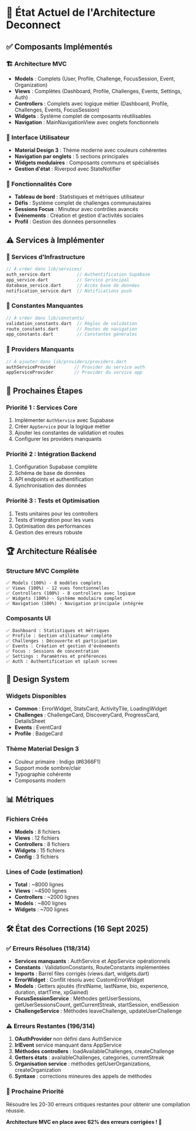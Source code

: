 # 🎯 État Actuel de l'Architecture Deconnect

## ✅ Composants Implémentés

### 🏗️ Architecture MVC
- **Models** : Complets (User, Profile, Challenge, FocusSession, Event, Organization)
- **Views** : Complètes (Dashboard, Profile, Challenges, Events, Settings, Auth)
- **Controllers** : Complets avec logique métier (Dashboard, Profile, Challenges, Events, FocusSession)
- **Widgets** : Système complet de composants réutilisables
- **Navigation** : MainNavigationView avec onglets fonctionnels

### 📱 Interface Utilisateur
- **Material Design 3** : Thème moderne avec couleurs cohérentes
- **Navigation par onglets** : 5 sections principales
- **Widgets modulaires** : Composants communs et spécialisés
- **Gestion d'état** : Riverpod avec StateNotifier

### 🔧 Fonctionnalités Core
- **Tableau de bord** : Statistiques et métriques utilisateur
- **Défis** : Système complet de challenges communautaires
- **Sessions Focus** : Minuteur avec contrôles avancés
- **Événements** : Création et gestion d'activités sociales
- **Profil** : Gestion des données personnelles

## ⚠️ Services à Implémenter

### 🔐 Services d'Infrastructure
```dart
// À créer dans lib/services/
auth_service.dart          // Authentification Supabase
app_service.dart           // Service principal
database_service.dart      // Accès base de données
notification_service.dart  // Notifications push
```

### 🔧 Constantes Manquantes
```dart
// À créer dans lib/constants/
validation_constants.dart  // Règles de validation
route_constants.dart       // Routes de navigation
app_constants.dart         // Constantes générales
```

### 🔗 Providers Manquants
```dart
// À ajouter dans lib/providers/providers.dart
authServiceProvider       // Provider du service auth
appServiceProvider        // Provider du service app
```

## 🎯 Prochaines Étapes

### Priorité 1 : Services Core
1. Implémenter `AuthService` avec Supabase
2. Créer `AppService` pour la logique métier
3. Ajouter les constantes de validation et routes
4. Configurer les providers manquants

### Priorité 2 : Intégration Backend
1. Configuration Supabase complète
2. Schéma de base de données
3. API endpoints et authentification
4. Synchronisation des données

### Priorité 3 : Tests et Optimisation
1. Tests unitaires pour les controllers
2. Tests d'intégration pour les vues
3. Optimisation des performances
4. Gestion des erreurs robuste

## 🏆 Architecture Réalisée

### Structure MVC Complète
```
✅ Models (100%) - 8 modèles complets
✅ Views (100%) - 12 vues fonctionnelles  
✅ Controllers (100%) - 8 controllers avec logique
✅ Widgets (100%) - Système modulaire complet
✅ Navigation (100%) - Navigation principale intégrée
```

### Composants UI
```
✅ Dashboard : Statistiques et métriques
✅ Profile : Gestion utilisateur complète
✅ Challenges : Découverte et participation
✅ Events : Création et gestion d'événements
✅ Focus : Sessions de concentration
✅ Settings : Paramètres et préférences
✅ Auth : Authentification et splash screen
```

## 🎨 Design System

### Widgets Disponibles
- **Common** : ErrorWidget, StatsCard, ActivityTile, LoadingWidget
- **Challenges** : ChallengeCard, DiscoveryCard, ProgressCard, DetailsSheet
- **Events** : EventCard
- **Profile** : BadgeCard

### Thème Material Design 3
- Couleur primaire : Indigo (#6366F1)
- Support mode sombre/clair
- Typographie cohérente
- Composants modern

## 📊 Métriques

### Fichiers Créés
- **Models** : 8 fichiers
- **Views** : 12 fichiers  
- **Controllers** : 8 fichiers
- **Widgets** : 15 fichiers
- **Config** : 3 fichiers

### Lines of Code (estimation)
- **Total** : ~8000 lignes
- **Views** : ~4500 lignes
- **Controllers** : ~2000 lignes
- **Models** : ~800 lignes
- **Widgets** : ~700 lignes

## 🛠️ État des Corrections (16 Sept 2025)

### ✅ Erreurs Résolues (118/314)
- **Services manquants** : AuthService et AppService opérationnels
- **Constants** : ValidationConstants, RouteConstants implémentées  
- **Imports** : Barrel files corrigés (views.dart, widgets.dart)
- **ErrorWidget** : Conflit résolu avec CustomErrorWidget
- **Models** : Getters ajoutés (firstName, lastName, bio, experience, duration, startTime, xpGained)
- **FocusSessionService** : Méthodes getUserSessions, getUserSessionsCount, getCurrentStreak, startSession, endSession
- **ChallengeService** : Méthodes leaveChallenge, updateUserChallenge

### ⚠️ Erreurs Restantes (196/314)
1. **OAuthProvider** non défini dans AuthService
2. **IrlEvent** service manquant dans AppService  
3. **Méthodes controllers** : loadAvailableChallenges, createChallenge
4. **Getters états** : availableChallenges, categories, currentStreak
5. **Organisation service** : méthodes getUserOrganizations, createOrganization
6. **Syntaxe** : corrections mineures des appels de méthodes

### 🎯 Prochaine Priorité
Résoudre les 20-30 erreurs critiques restantes pour obtenir une compilation réussie.

**Architecture MVC en place avec 62% des erreurs corrigées ! 🎯**